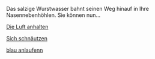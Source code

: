﻿Das salzige Wurstwasser bahnt seinen Weg hinauf in Ihre Nasennebenhöhlen. 
Sie können nun...

[Die Luft anhalten](luftanhalten/luftanhalten.md)

[Sich schnäutzen](schnaeutzen/schnaeutzen.md)

[blau anlaufenn](blauanlaufen/blauanlaufen.md)